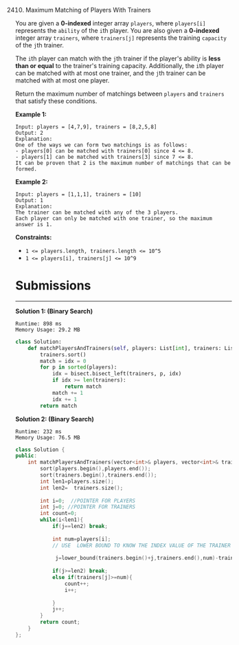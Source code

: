 2410. Maximum Matching of Players With Trainers

You are given a **0-indexed** integer array `players`, where `players[i]` represents the `ability` of the `i`th player. You are also given a **0-indexed** integer array `trainers`, where `trainers[j]` represents the training `capacity` of the `j`th trainer.

The `i`th player can match with the `j`th trainer if the player's ability is **less than or equal** to the trainer's training capacity. Additionally, the `i`th player can be matched with at most one trainer, and the `j`th trainer can be matched with at most one player.

Return the maximum number of matchings between `players` and `trainers` that satisfy these conditions.

 

**Example 1:**
```
Input: players = [4,7,9], trainers = [8,2,5,8]
Output: 2
Explanation:
One of the ways we can form two matchings is as follows:
- players[0] can be matched with trainers[0] since 4 <= 8.
- players[1] can be matched with trainers[3] since 7 <= 8.
It can be proven that 2 is the maximum number of matchings that can be formed.
```

**Example 2:**
```
Input: players = [1,1,1], trainers = [10]
Output: 1
Explanation:
The trainer can be matched with any of the 3 players.
Each player can only be matched with one trainer, so the maximum answer is 1.
```

**Constraints:**

* `1 <= players.length, trainers.length <= 10^5`
* `1 <= players[i], trainers[j] <= 10^9`

# Submissions
---
**Solution 1: (Binary Search)**
```
Runtime: 898 ms
Memory Usage: 29.2 MB
```
```python
class Solution:
    def matchPlayersAndTrainers(self, players: List[int], trainers: List[int]) -> int:
        trainers.sort()
        match = idx = 0
        for p in sorted(players):
            idx = bisect.bisect_left(trainers, p, idx)
            if idx >= len(trainers):
                return match
            match += 1
            idx += 1
        return match
```

**Solution 2: (Binary Search)**
```
Runtime: 232 ms
Memory Usage: 76.5 MB
```
```c++
class Solution {
public:
    int matchPlayersAndTrainers(vector<int>& players, vector<int>& trainers) {
        sort(players.begin(),players.end());
        sort(trainers.begin(),trainers.end());
        int len1=players.size();
        int len2=  trainers.size();
        
        int i=0;  //POINTER FOR PLAYERS
        int j=0; //POINTER FOR TRAINERS
        int count=0;
        while(i<len1){
            if(j==len2) break;
            
            int num=players[i]; 
            // USE  LOWER BOUND TO KNOW THE INDEX VALUE OF THE TRAINER WHICH IS GREATER OR EQUAL TO             //THE  PLAYERS VALUE
			
             j=lower_bound(trainers.begin()+j,trainers.end(),num)-trainers.begin();
             
            if(j>=len2) break;
            else if(trainers[j]>=num){
                count++;
                i++;
                
            }
            j++;
        }
        return count;
    }
};
```

